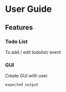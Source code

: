 # User Guide

## Features 

### Todo List

To add / edit todolist/ event

### GUI

Create GUI with user.

```
expected output
```
